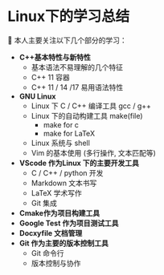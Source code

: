 # Linux下的学习总结

🤣 本人主要关注以下几个部分的学习：

* **C++基本特性与新特性**
  * 基本语法不易理解的几个特征
  * C++ 11 容器
  * C++ 11 / 14 /17 易用语法特性
* **GNU Linux**  
  * Linux 下 C / C++ 编译工具 gcc / g++
  * Linux 下的自动构建工具 make(file)
    * make for c
    * make for LaTeX
  * Linux 系统与 shell
  * Vim 的基本使用 (多行操作, 文本匹配等)
* **VScode 作为Linux 下的主要开发工具**
  * C / C++ / python 开发
  * Markdown 文本书写
  * LaTeX 学术写作
  * Git 集成
* **Cmake作为项目构建工具**
* **Google Test 作为项目测试工具**
* **Docxyfile 文档管理**
* **Git 作为主要的版本控制工具**
  * Git 命令行
  * 版本控制与协作